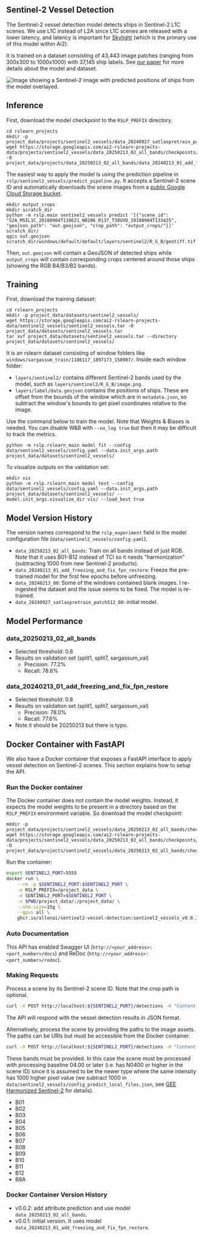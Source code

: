 Sentinel-2 Vessel Detection
---------------------------

The Sentinel-2 vessel detection model detects ships in Sentinel-2 L1C scenes. We use
L1C instead of L2A since L1C scenes are released with a lower latency, and latency is
important for [Skylight](https://www.skylight.global/) (which is the primary use of
this model within Ai2).

It is trained on a dataset consisting of 43,443 image patches (ranging from 300x300 to
1000x1000) with 37,145 ship labels. See [our paper](https://arxiv.org/pdf/2312.03207)
for more details about the model and dataset.

![Image showing a Sentinel-2 image with predicted positions of ships from the model overlayed.](./images/sentinel2_vessels/prediction.png)


Inference
---------

First, download the model checkpoint to the `RSLP_PREFIX` directory.

    cd rslearn_projects
    mkdir -p project_data/projects/sentinel2_vessels/data_20240927_satlaspretrain_patch512_00/checkpoints/
    wget https://storage.googleapis.com/ai2-rslearn-projects-data/projects/sentinel2_vessels/data_20250213_02_all_bands/checkpoints/best.ckpt -O project_data/projects/data_20250213_02_all_bands/data_20240213_01_add_freezing_and_fix_fpn_restore/checkpoints/best.ckpt

The easiest way to apply the model is using the prediction pipeline in
`rslp/sentinel2_vessels/predict_pipeline.py`. It accepts a Sentinel-2 scene ID and
automatically downloads the scene images from a
[public Google Cloud Storage bucket](https://cloud.google.com/storage/docs/public-datasets/sentinel-2).

    mkdir output_crops
    mkdir scratch_dir
    python -m rslp.main sentinel2_vessels predict '[{"scene_id": "S2A_MSIL1C_20180904T110621_N0206_R137_T30UYD_20180904T133425", "geojson_path": "out.geojson", "crop_path": "output_crops/"}]' scratch_dir/
    qgis out.geojson scratch_dir/windows/default/default/layers/sentinel2/R_G_B/geotiff.tif

Then, `out.geojson` will contain a GeoJSON of detected ships while `output_crops` will
contain corresponding crops centered around those ships (showing the RGB B4/B3/B2
bands).


Training
--------

First, download the training dataset:

    cd rslearn_projects
    mkdir -p project_data/datasets/sentinel2_vessels/
    wget https://storage.googleapis.com/ai2-rslearn-projects-data/sentinel2_vessels/sentinel2_vessels.tar -O project_data/datasets/sentinel2_vessels.tar
    tar xvf project_data/datasets/sentinel2_vessels.tar --directory project_data/datasets/sentinel2_vessels/

It is an rslearn dataset consisting of window folders like
`windows/sargassum_train/1186117_1897173_158907/`. Inside each window folder:

- `layers/sentinel2/` contains different Sentinel-2 bands used by the model, such as
  `layers/sentinel2/R_G_B/image.png`.
- `layers/label/data.geojson` contains the positions of ships. These are offset from
  the bounds of the window which are in `metadata.json`, so subtract the window's
  bounds to get pixel coordinates relative to the image.

Use the command below to train the model. Note that Weights & Biases is needed. You can
disable W&B with `--no_log true` but then it may be difficult to track the metrics.

    python -m rslp.rslearn_main model fit --config data/sentinel2_vessels/config.yaml --data.init_args.path project_data/datasets/sentinel2_vessels/

To visualize outputs on the validation set:

    mkdir vis
    python -m rslp.rslearn_main model test --config data/sentinel2_vessels/config.yaml --data.init_args.path project_data/datasets/sentinel2_vessels/ --model.init_args.visualize_dir vis/ --load_best true


Model Version History
---------------------

The version names correspond to the `rslp_experiment` field in the model configuration
file (`data/sentinel2_vessels/config.yaml`).

- `data_20250213_02_all_bands`: Train on all bands instead of just RGB. Note that it
  uses B01-B12 instead of TCI so it needs "harmonization" (subtracting 1000 from new
  Sentinel-2 products).
- `data_20240213_01_add_freezing_and_fix_fpn_restore`: Freeze the pre-trained model for
  the first few epochs before unfreezing.
- `data_20240213_00`: Some of the windows contained blank images. I re-ingested the
  dataset and the issue seems to be fixed. The model is re-trained.
- `data_20240927_satlaspretrain_patch512_00`: initial model.


Model Performance
-----------------

### data_20250213_02_all_bands

- Selected threshold: 0.8
- Results on validation set (split1, split7, sargassum_val)
  - Precision: 77.2%
  - Recall: 78.6%

### data_20240213_01_add_freezing_and_fix_fpn_restore

- Selected threshold: 0.8
- Results on validation set (split1, split7, sargassum_val)
  - Precision: 78.0%
  - Recall: 77.6%
- Note it should be 20250213 but there is typo.

Docker Container with FastAPI
-----------------------------

We also have a Docker container that exposes a FastAPI interface to apply vessel
detection on Sentinel-2 scenes. This section explains how to setup the API.

### Run the Docker container

The Docker container does not contain the model weights. Instead, it expects the model
weights to be present in a directory based on the `RSLP_PREFIX` environment variable.
So download the model checkpoint:

    mkdir -p project_data/projects/sentinel2_vessels/data_20250213_02_all_bands/checkpoints/
    wget https://storage.googleapis.com/ai2-rslearn-projects-data/projects/sentinel2_vessels/data_20250213_02_all_bands/checkpoints/best.ckpt -O project_data/projects/sentinel2_vessels/data_20250213_02_all_bands/checkpoints/best.ckpt

Run the container:

```bash
export SENTINEL2_PORT=5555
docker run \
    --rm -p $SENTINEL2_PORT:$SENTINEL2_PORT \
    -e RSLP_PREFIX=/project_data \
    -e SENTINEL2_PORT=$SENTINEL2_PORT \
    -v $PWD/project_data/:/project_data/ \
    --shm-size=15g \
    --gpus all \
    ghcr.io/allenai/sentinel2-vessel-detection:sentinel2_vessels_v0.0.1
```

### Auto Documentation

This API has enabled Swagger UI (`http://<your_address>:<port_number>/docs`) and ReDoc (`http://<your_address>:<port_number>/redoc`).

### Making Requests

Process a scene by its Sentinel-2 scene ID. Note that the crop path is optional.

```bash
curl -X POST http://localhost:${SENTINEL2_PORT}/detections -H "Content-Type: application/json" -d '{"scene_id": "S2A_MSIL1C_20180904T110621_N0206_R137_T30UYD_20180904T133425", "crop_path": "crops/"}'
```

The API will respond with the vessel detection results in JSON format.

Alternatively, process the scene by providing the paths to the image assets. The paths
can be URIs but must be accessible from the Docker container.

```bash
curl -X POST http://localhost:${SENTINEL2_PORT}/detections -H "Content-Type: application/json" -d '{"image_files": [{"bands": ["B08"], "fname": "gs://gcp-public-data-sentinel-2/tiles/30/U/YD/S2A_MSIL1C_20180904T110621_N0206_R137_T30UYD_20180904T133425.SAFE/GRANULE/L1C_T30UYD_A016722_20180904T110820/IMG_DATA/T30UYD_20180904T110621_B08.jp2"}, ...]}'
```

These bands must be provided. In this case the scene must be processed with processing baseline 04.00 or later (i.e. has N0400 or higher in the scene ID) since it is assumed to be the newer type where the same intensity has 1000 higher pixel value (we subtract 1000 in `data/sentinel2_vessels/config_predict_local_files.json`, see [GEE Harmonized Sentinel-2](https://developers.google.com/earth-engine/datasets/catalog/COPERNICUS_S2_SR_HARMONIZED) for details).

- B01
- B02
- B03
- B04
- B05
- B06
- B07
- B08
- B09
- B10
- B11
- B12
- B8A

### Docker Container Version History

- v0.0.2: add attribute prediction and use model `data_20250213_02_all_bands`.
- v0.0.1: initial version. It uses model `data_20240213_01_add_freezing_and_fix_fpn_restore`.
